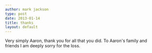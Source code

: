 ```yaml
---
author: mark jackson
type: post
date: 2013-01-14
title: thanks
layout: default
---
```

Very simply Aaron, thank you for all that you did.
To Aaron's family and friends I am deeply sorry for the loss.
